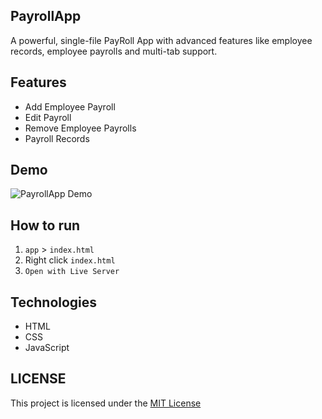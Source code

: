 ## PayrollApp
A powerful, single-file PayRoll App with advanced features like employee records, employee payrolls and multi-tab support.

## Features
- Add Employee Payroll
- Edit Payroll
- Remove Employee Payrolls
- Payroll Records

## Demo
![PayrollApp Demo](assets/PayrollApp.PNG)

## How to run
1. `app` > `index.html`
2. Right click `index.html`
3. `Open with Live Server`

## Technologies
- HTML
- CSS
- JavaScript

## LICENSE
This project is licensed under the [MIT License](LICENSE)